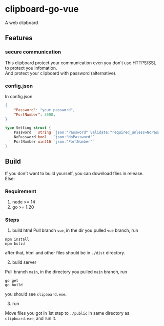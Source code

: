 # clipboard-go-vue

A web clipboard 

## Features
### secure communication
This clipboard protect your communication even you don't use HTTPS/SSL to protect you infomation.  
And protect your clipboard with password (alternative).  

### config.json
In config.json
``` json
{
    "Password": "your_password",
	"PortNumber": 3000,
}
```

``` go
type Setting struct {
	Password   string `json:"Password" validate:"required_unless=NoPassword true,max=20,min=6"`
	NoPassword bool   `json:"NoPassword"`
	PortNumber uint16 `json:"PortNumber"`
}
```

## Build
If you don't want to build yourself, you can download flies in release.  
Else:
### Requirement
1. node >= 14
2. go >= 1.20

### Steps  
1. build html
Pull branch `vue`, in the dir you pulled `vue` branch, run
```
npm install
npm bulid
```
after that, html and other files should be in `./dist` directory.   

2. build server

Pull branch `main`, in the directory you pulled `main` branch, run
```
go get
go build
```
you should see `clipboard.exe`.   

3. run

Move files you got in 1st step to `./public` in same directory as `clipboard.exe`, and run it.


